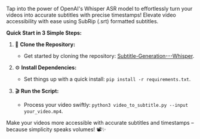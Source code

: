 
Tap into the power of OpenAI's Whisper ASR model to effortlessly turn your videos into accurate subtitles with precise timestamps! Elevate video accessibility with ease using SubRip (.srt) formatted subtitles.

**Quick Start in 3 Simple Steps:**

1. 🚀 **Clone the Repository:**
   - Get started by cloning the repository: [Subtitle-Generation---Whisper](https://github.com/ro-hits/Subtitle-Generation---Whisper.git).

2. ⚙️ **Install Dependencies:**
   - Set things up with a quick install: `pip install -r requirements.txt`.

3. 🎬 **Run the Script:**
   - Process your video swiftly: `python3 video_to_subtitle.py --input your_video.mp4`.

Make your videos more accessible with accurate subtitles and timestamps – because simplicity speaks volumes! 📽️✨
